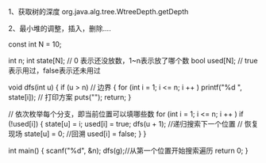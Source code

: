 1、获取树的深度 org.java.alg.tree.WtreeDepth.getDepth

2、最小堆的调整，插入，删除....







const int N = 10;

int n;
int state[N];   // 0 表示还没放数，1~n表示放了哪个数
bool used[N];   // true表示用过，false表示还未用过

void dfs(int u)
{
    if (u > n)  // 边界
    {
        for (int i = 1; i <= n; i ++ ) printf("%d ", state[i]); // 打印方案
        puts("");
        return;
    }


 // 依次枚举每个分支，即当前位置可以填哪些数
    for (int i = 1; i <= n; i ++ )
        if (!used[i])
        {
            state[u] = i;
            used[i] = true;
            dfs(u + 1);
            //递归搜索下一个位置
            // 恢复现场
            state[u] = 0;  //回溯
            used[i] = false;
        }
}

int main()
{
    scanf("%d", &n);
    dfs(g);//从第一个位置开始搜索遍历
    return 0;
}
